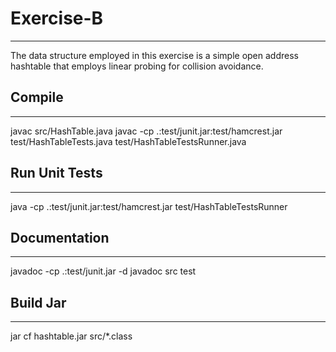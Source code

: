 # Exercise-B
----------- 

The data structure employed in this exercise is a simple open address hashtable
that employs linear probing for collision avoidance.

## Compile 
----------- 
javac src/HashTable.java 
javac -cp .:test/junit.jar:test/hamcrest.jar test/HashTableTests.java test/HashTableTestsRunner.java

## Run Unit Tests
-----------
java -cp .:test/junit.jar:test/hamcrest.jar test/HashTableTestsRunner

## Documentation
-----------
javadoc -cp .:test/junit.jar -d javadoc src test

## Build Jar
-----------
jar cf hashtable.jar src/*.class
